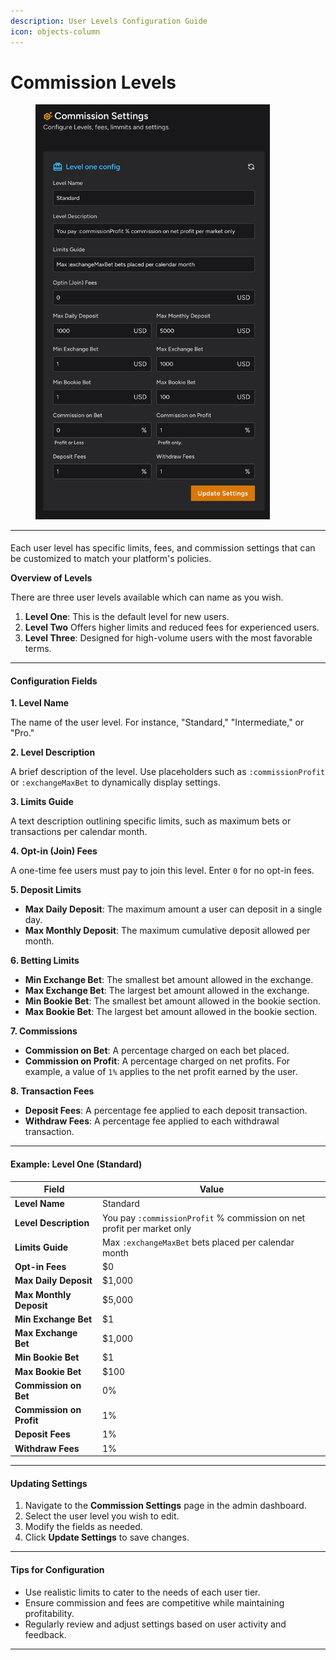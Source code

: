 ```yaml
---
description: User Levels Configuration Guide
icon: objects-column
---
```


# Commission Levels

<figure><img src="../../.gitbook/assets/Commission fees.jpg" alt="" width="375"><figcaption></figcaption></figure>

***

####

Each user level has specific limits, fees, and commission settings that can be customized to match your platform's policies.

**Overview of Levels**

There are three user levels available which can name as you wish.

1. **Level One**: This is the default level for new users.
2. **Level Two** Offers higher limits and reduced fees for experienced users.
3. **Level Three**: Designed for high-volume users with the most favorable terms.

***

#### Configuration Fields

**1. Level Name**

The name of the user level. For instance, "Standard," "Intermediate," or "Pro."

**2. Level Description**

A brief description of the level. Use placeholders such as `:commissionProfit` or `:exchangeMaxBet` to dynamically display settings.

**3. Limits Guide**

A text description outlining specific limits, such as maximum bets or transactions per calendar month.

**4. Opt-in (Join) Fees**

A one-time fee users must pay to join this level. Enter `0` for no opt-in fees.

**5. Deposit Limits**

* **Max Daily Deposit**: The maximum amount a user can deposit in a single day.
* **Max Monthly Deposit**: The maximum cumulative deposit allowed per month.

**6. Betting Limits**

* **Min Exchange Bet**: The smallest bet amount allowed in the exchange.
* **Max Exchange Bet**: The largest bet amount allowed in the exchange.
* **Min Bookie Bet**: The smallest bet amount allowed in the bookie section.
* **Max Bookie Bet**: The largest bet amount allowed in the bookie section.

**7. Commissions**

* **Commission on Bet**: A percentage charged on each bet placed.
* **Commission on Profit**: A percentage charged on net profits. For example, a value of `1%` applies to the net profit earned by the user.

**8. Transaction Fees**

* **Deposit Fees**: A percentage fee applied to each deposit transaction.
* **Withdraw Fees**: A percentage fee applied to each withdrawal transaction.

***

#### Example: Level One (Standard)

| **Field**                | **Value**                                                              |
| ------------------------ | ---------------------------------------------------------------------- |
| **Level Name**           | Standard                                                               |
| **Level Description**    | You pay `:commissionProfit` % commission on net profit per market only |
| **Limits Guide**         | Max `:exchangeMaxBet` bets placed per calendar month                   |
| **Opt-in Fees**          | $0                                                                     |
| **Max Daily Deposit**    | $1,000                                                                 |
| **Max Monthly Deposit**  | $5,000                                                                 |
| **Min Exchange Bet**     | $1                                                                     |
| **Max Exchange Bet**     | $1,000                                                                 |
| **Min Bookie Bet**       | $1                                                                     |
| **Max Bookie Bet**       | $100                                                                   |
| **Commission on Bet**    | 0%                                                                     |
| **Commission on Profit** | 1%                                                                     |
| **Deposit Fees**         | 1%                                                                     |
| **Withdraw Fees**        | 1%                                                                     |

***

#### Updating Settings

1. Navigate to the **Commission Settings** page in the admin dashboard.
2. Select the user level you wish to edit.
3. Modify the fields as needed.
4. Click **Update Settings** to save changes.

***

#### Tips for Configuration

* Use realistic limits to cater to the needs of each user tier.
* Ensure commission and fees are competitive while maintaining profitability.
* Regularly review and adjust settings based on user activity and feedback.

***

